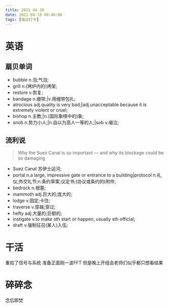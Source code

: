 ```yaml
---
title: 2021 04 10
date: 2021-04-10 08:46:06
tags: [每日打卡]
---
```

# 英语
## 扇贝单词
- bubble n.泡;气泡;
- grill n.(烤炉内的)烤架;
- restore v.恢复;
- bandage n.绷带;|v.用绷带包扎;
- atrocious adj.quality is very bad;|adj.unacceptable because it is extremely violent or cruel;
- bishop n.主教;|n.(国际象棋中的)象;
- snob n.势力小人;|n.自以为高人一等的人;|sob v.啜泣;
## 流利说
> Why the Suez Canal is so important — and why its blockage could be so damaging
- Suez Canal 苏伊士运河;
- portal n.a large, impressive gate or entrance to a building|protocol n.礼仪;外交礼节;n.条约草案;议定书;(协议或条约的)附件;
- bedrock n.根基;
- mammoth adj.巨大的;庞大的;
- lodge v.固定;卡住;
- traverse v.穿越;穿过;
- hefty adj.大量的;巨额的;
- instigate v.to make sth start or happen, usually sth official;
- draft v.强制征召(某人)入伍;
# 干活
重拾了信号与系统 准备正面刚一波FFT
但是晚上开组会老师们似乎都只想看结果
# 碎碎念
念后即焚